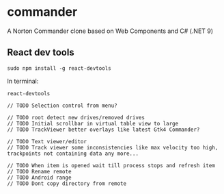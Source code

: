# commander
A Norton Commander clone based on Web Components and C# (.NET 9)

## React dev tools
```
sudo npm install -g react-devtools
```
In terminal:
```
react-devtools
```

```
// TODO Selection control from menu?

// TODO root detect new drives/removed drives
// TODO Initial scrollbar in virtual table view to large
// TODO TrackViewer better overlays like latest Gtk4 Commander?

// TODO Text viewer/editor
// TODO Track viewer some inconsistencies like max velocity too high, trackpoints not containing data any more...

// TODO When item is opened wait till process stops and refresh item
// TODO Rename remote
// TODO Android range
// TODO Dont copy directory from remote
```